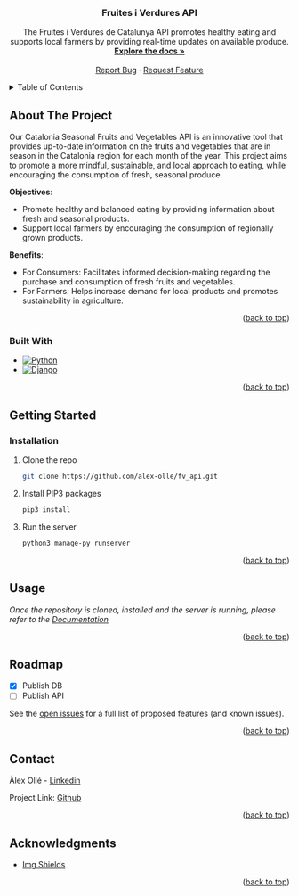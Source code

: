 <!-- Improved compatibility of back to top link: See: https://github.com/othneildrew/Best-README-Template/pull/73 -->

<a name="readme-top"></a>

<!-- PROJECT LOGO -->
<br />
<div align="center">
  <h3 align="center">Fruites i Verdures API</h3>

  <p align="center">
  The Fruites i Verdures de Catalunya API promotes healthy eating and supports local farmers by providing real-time updates on available produce.
    <br />
    <a href="https://fv-api-wild-star-7655.fly.dev/redocs/"><strong>Explore the docs »</strong></a>
    <br />
    <br />
    <a href="https://github.com/alex-olle/fv_api/issues">Report Bug</a>
    ·
    <a href="https://github.com/alex-olle/fv_api/issues">Request Feature</a>
  </p>
</div>

<!-- TABLE OF CONTENTS -->
<details>
  <summary>Table of Contents</summary>
  <ol>
    <li>
      <a href="#about-the-project">About The Project</a>
      <ul>
        <li><a href="#built-with">Built With</a></li>
      </ul>
    </li>
    <li>
      <a href="#getting-started">Getting Started</a>
      <ul>
        <li><a href="#prerequisites">Prerequisites</a></li>
        <li><a href="#installation">Installation</a></li>
      </ul>
    </li>
    <li><a href="#usage">Usage</a></li>
    <li><a href="#roadmap">Roadmap</a></li>
    <li><a href="#contact">Contact</a></li>
    <li><a href="#acknowledgments">Acknowledgments</a></li>
  </ol>
</details>

<!-- ABOUT THE PROJECT -->

## About The Project

Our Catalonia Seasonal Fruits and Vegetables API is an innovative tool that provides up-to-date information on the fruits and vegetables that are in season in the Catalonia region for each month of the year. This project aims to promote a more mindful, sustainable, and local approach to eating, while encouraging the consumption of fresh, seasonal produce.

**Objectives**:

- Promote healthy and balanced eating by providing information about fresh and seasonal products.
- Support local farmers by encouraging the consumption of regionally grown products.

**Benefits**:

- For Consumers: Facilitates informed decision-making regarding the purchase and consumption of fresh fruits and vegetables.
- For Farmers: Helps increase demand for local products and promotes sustainability in agriculture.

<p align="right">(<a href="#readme-top">back to top</a>)</p>

### Built With

- [![Python][Python]][Python-url]
- [![Django][Django]][Django-url]

<p align="right">(<a href="#readme-top">back to top</a>)</p>

<!-- GETTING STARTED -->

## Getting Started

### Installation

1. Clone the repo
   ```sh
   git clone https://github.com/alex-olle/fv_api.git
   ```
2. Install PIP3 packages
   ```sh
   pip3 install
   ```
3. Run the server
   ```sh
   python3 manage-py runserver
   ```

<p align="right">(<a href="#readme-top">back to top</a>)</p>

<!-- USAGE EXAMPLES -->

## Usage

_Once the repository is cloned, installed and the server is running, please refer to the [Documentation](https://fv-api-wild-star-7655.fly.dev/redocs/)_

<p align="right">(<a href="#readme-top">back to top</a>)</p>

<!-- ROADMAP -->

## Roadmap

- [x] Publish DB
- [ ] Publish API

See the [open issues](https://github.com/alex-olle/fv_api/issues) for a full list of proposed features (and known issues).

<p align="right">(<a href="#readme-top">back to top</a>)</p>

<!-- CONTACT -->

## Contact

Àlex Ollé - [Linkedin](https://www.linkedin.com/in/alejandro-olle-ramos/)

Project Link: [Github](https://github.com/alex-olle/fv_api)

<p align="right">(<a href="#readme-top">back to top</a>)</p>

<!-- ACKNOWLEDGMENTS -->

## Acknowledgments

- [Img Shields](https://shields.io)

<p align="right">(<a href="#readme-top">back to top</a>)</p>

<!-- MARKDOWN LINKS & IMAGES -->
<!-- https://www.markdownguide.org/basic-syntax/#reference-style-links -->

[Python]: https://img.shields.io/badge/python-3670A0?style=for-the-badge&logo=python&logoColor=ffdd54
[Python-url]: https://www.python.org/
[Django]: https://img.shields.io/badge/Django-092E20?style=for-the-badge&logo=django&logoColor=green
[Django-url]: https://www.djangoproject.com/
